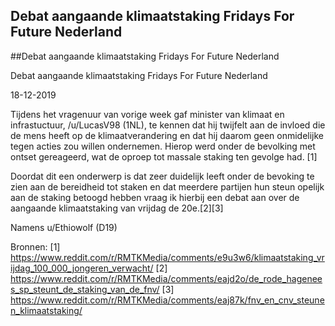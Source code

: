 ## Debat aangaande klimaatstaking Fridays For Future Nederland 
 
##Debat aangaande klimaatstaking Fridays For Future Nederland 
 
 Debat aangaande klimaatstaking Fridays For Future Nederland

18-12-2019

Tijdens het vragenuur van vorige week gaf minister van klimaat en infrastuctuur, /u/LucasV98 (1NL), te kennen dat hij twijfelt aan de invloed die de mens heeft op de klimaatverandering en dat hij daarom geen onmidelijke tegen acties zou willen ondernemen. Hierop werd onder de bevolking met ontset gereageerd, wat de oproep tot massale staking ten gevolge had. [1]

Doordat dit een onderwerp is dat zeer duidelijk leeft onder de bevoking te zien aan de bereidheid tot staken en dat meerdere partijen hun steun opelijk aan de staking betoogd hebben vraag ik hierbij een debat aan over de aangaande klimaatstaking van vrijdag de 20e.[2][3]

Namens u/Ethiowolf (D19)

Bronnen:
[1] https://www.reddit.com/r/RMTKMedia/comments/e9u3w6/klimaatstaking_vrijdag_100_000_jongeren_verwacht/
[2] https://www.reddit.com/r/RMTKMedia/comments/eajd2o/de_rode_hagenees_sp_steunt_de_staking_van_de_fnv/
[3] https://www.reddit.com/r/RMTKMedia/comments/eaj87k/fnv_en_cnv_steunen_klimaatstaking/